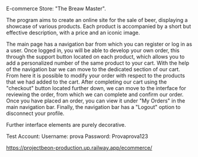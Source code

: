 E-commerce Store: "The Breaw Master".

The program aims to create an online site for the sale of beer, displaying a showcase of various products.
Each product is accompanied by a short but effective description, with a price and an iconic image.

The main page has a navigation bar from which you can register or log in as a user.
Once logged in, you will be able to develop your own order, this through the support button located on each product, which allows you to add a personalized number of the same product to your cart.
With the help of the navigation bar we can move to the dedicated section of our cart. From here it is possible to modify your order with respect to the products that we had added to the cart.
After completing our cart using the "checkout" button located further down, we can move to the interface for reviewing the order, from which we can complete and confirm our order.
Once you have placed an order, you can view it under "My Orders" in the main navigation bar.
Finally, the navigation bar has a "Logout" option to disconnect your profile.

Further interface elements are purely decorative.

Test Account:
Username: prova
Password: Provaprova123

https://projectbeon-production.up.railway.app/ecommerce/
